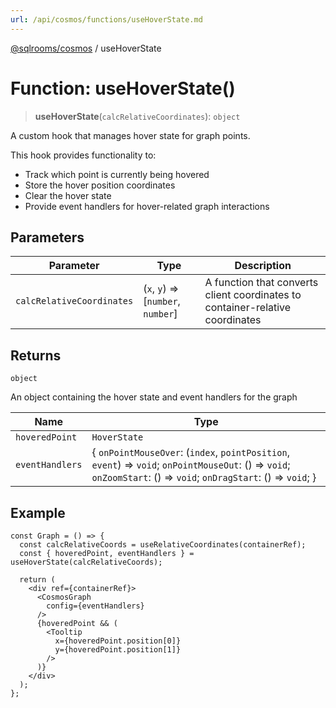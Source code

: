 ```yaml
---
url: /api/cosmos/functions/useHoverState.md
---
```

[@sqlrooms/cosmos](../index.md) / useHoverState

# Function: useHoverState()

> **useHoverState**(`calcRelativeCoordinates`): `object`

A custom hook that manages hover state for graph points.

This hook provides functionality to:

* Track which point is currently being hovered
* Store the hover position coordinates
* Clear the hover state
* Provide event handlers for hover-related graph interactions

## Parameters

| Parameter | Type | Description |
| ------ | ------ | ------ |
| `calcRelativeCoordinates` | (`x`, `y`) => \[`number`, `number`] | A function that converts client coordinates to container-relative coordinates |

## Returns

`object`

An object containing the hover state and event handlers for the graph

| Name | Type |
| ------ | ------ |
|  `hoveredPoint` | `HoverState` |
|  `eventHandlers` | { `onPointMouseOver`: (`index`, `pointPosition`, `event`) => `void`; `onPointMouseOut`: () => `void`; `onZoomStart`: () => `void`; `onDragStart`: () => `void`; } |

## Example

```tsx
const Graph = () => {
  const calcRelativeCoords = useRelativeCoordinates(containerRef);
  const { hoveredPoint, eventHandlers } = useHoverState(calcRelativeCoords);

  return (
    <div ref={containerRef}>
      <CosmosGraph
        config={eventHandlers}
      />
      {hoveredPoint && (
        <Tooltip
          x={hoveredPoint.position[0]}
          y={hoveredPoint.position[1]}
        />
      )}
    </div>
  );
};
```
